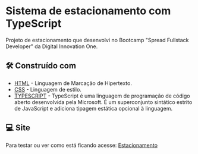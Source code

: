 # Sistema de estacionamento com TypeScript
Projeto de estacionamento que desenvolvi no Bootcamp "Spread Fullstack Developer" da Digital Innovation One.<br>

## 🛠️ Construído com

* [HTML](https://developer.mozilla.org/pt-BR/docs/Web/HTML) - Linguagem de Marcação de Hipertexto.
* [CSS](https://developer.mozilla.org/pt-BR/docs/Web/CSS) - Linguagem de estilo.
* [TYPESCRIPT](https://www.typescriptlang.org/) - TypeScript é uma linguagem de programação de código aberto desenvolvida pela Microsoft. É um superconjunto sintático estrito de JavaScript e adiciona tipagem estática opcional à linguagem.

## 💻 Site
Para testar ou ver como está ficando acesse: [Estacionamento](https://ronaldo3030.github.io/projeto-estacionamento-ts/)
